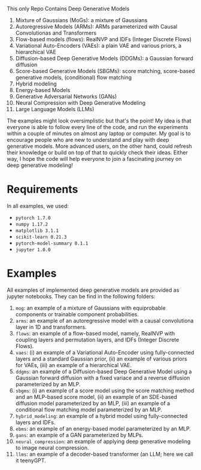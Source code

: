 This only Repo Contains Deep Generative Models

1. Mixture of Gaussians (MoGs): a mixture of Gaussians 
2. Autoregressive Models (ARMs): ARMs parameterized with Causal Convolutionas and Transformers
3. Flow-based models (flows): RealNVP and IDFs (Integer Discrete Flows)
4. Variational Auto-Encoders (VAEs): a plain VAE and various priors, a hierarchical VAE
5. Diffusion-based Deep Generative Models (DDGMs): a Gaussian forward diffusion
6. Score-based Generative Models (SBGMs): score matching, score-based generative models, (conditional) flow matching
7. Hybrid modeling
8. Energy-based Models
9. Generative Adversarial Networks (GANs)
10. Neural Compression with Deep Generative Modeling
11. Large Language Models (LLMs)

The examples might look oversimplistic but that's the point! My idea is that everyone is able to follow every line of the code, and run the experiments within a couple of minutes on almost any laptop or computer. My goal is to encourage people who are new to understand and play with deep generative models. More advanced users, on the other hand, could refresh their knowledge or build on top of that to quickly check their ideas. Either way, I hope the code will help everyone to join a fascinating journey on deep generative modeling!

# Requirements
In all examples, we used:
- `pytorch 1.7.0`
- `numpy 1.17.2`
- `matplotlib 3.1.1`
- `scikit-learn 0.21.3`
- `pytorch-model-summary 0.1.1`
- `jupyter 1.0.0`


# Examples
All examples of implemented deep generative models are provided as jupyter notebooks. They can be find in the following folders:
1. `mog`: an example of a mixture of Gaussians with equiprobable components or trainable component probabilities. 
2. `arms`: an example of an autoregressive model with a causal convolutiona layer in 1D and transformers.
3. `flows`: an example of a flow-based model, namely, RealNVP with coupling layers and permutation layers, and IDFs (Integer Discrete Flows).
4. `vaes`: (i) an example of a Variational Auto-Encoder using fully-connected layers and a standard Gaussian prior, (ii) an example of various priors for VAEs, (iii) an example of a hierarchical VAE.
5. `ddgms`: an example of a Diffusion-based Deep Generative Model using a Gaussian forward diffusion with a fixed variace and a reverse diffusion parameterized by an MLP.
6. `sbgms`: (i) an example of a score model using the score matching method and an MLP-based score model, (ii) an example of an SDE-based diffusion model parameterized by an MLP, (iii) an example of a conditional flow matching model parameterized by an MLP.
7. `hybrid_modeling`: an example of a hybrid model using fully-connected layers and IDFs.
8. `ebms`: an example of an energy-based model parameterized by an MLP.
9. `gans`: an example of a GAN parameterized by MLPs.
10. `neural_compression`: an example of applying deep generative modeling to image neural compression.
11. `llms`: an example of a decoder-based transformer (an LLM; here we call it teenyGPT.



